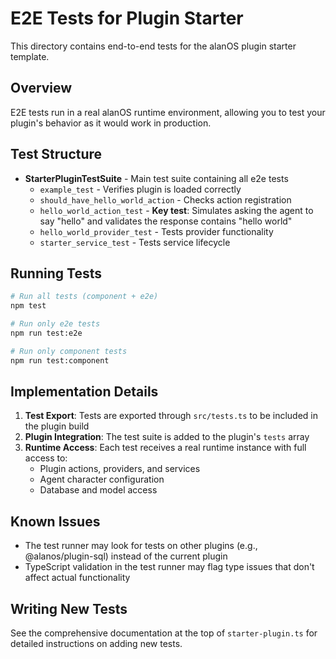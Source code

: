 # E2E Tests for Plugin Starter

This directory contains end-to-end tests for the alanOS plugin starter template.

## Overview

E2E tests run in a real alanOS runtime environment, allowing you to test your plugin's behavior as it would work in production.

## Test Structure

- **StarterPluginTestSuite** - Main test suite containing all e2e tests
  - `example_test` - Verifies plugin is loaded correctly
  - `should_have_hello_world_action` - Checks action registration
  - `hello_world_action_test` - **Key test**: Simulates asking the agent to say "hello" and validates the response contains "hello world"
  - `hello_world_provider_test` - Tests provider functionality
  - `starter_service_test` - Tests service lifecycle

## Running Tests

```bash
# Run all tests (component + e2e)
npm test

# Run only e2e tests
npm run test:e2e

# Run only component tests
npm run test:component
```

## Implementation Details

1. **Test Export**: Tests are exported through `src/tests.ts` to be included in the plugin build
2. **Plugin Integration**: The test suite is added to the plugin's `tests` array
3. **Runtime Access**: Each test receives a real runtime instance with full access to:
   - Plugin actions, providers, and services
   - Agent character configuration
   - Database and model access

## Known Issues

- The test runner may look for tests on other plugins (e.g., @alanos/plugin-sql) instead of the current plugin
- TypeScript validation in the test runner may flag type issues that don't affect actual functionality

## Writing New Tests

See the comprehensive documentation at the top of `starter-plugin.ts` for detailed instructions on adding new tests.
